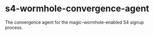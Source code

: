 # s4-wormhole-convergence-agent
The convergence agent for the magic-wormhole-enabled S4 signup process.
